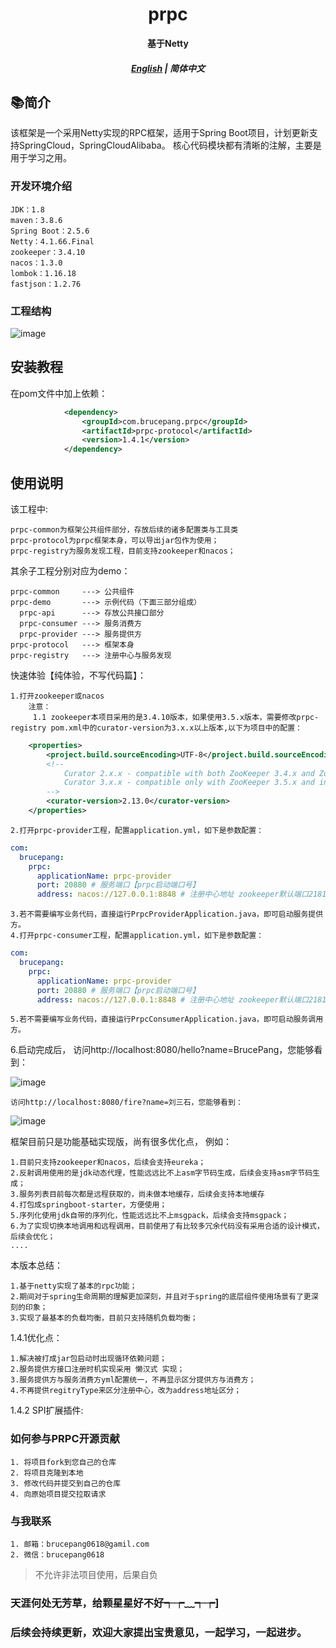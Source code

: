 <h1 align="center">prpc</h1>
<p align="center">
  <strong>基于Netty</strong>
</p>

<h5 align="center"> 

[English](README.md) | 简体中文 

</h5>

## 📚简介
该框架是一个采用Netty实现的RPC框架，适用于Spring Boot项目，计划更新支持SpringCloud，SpringCloudAlibaba。 核心代码模块都有清晰的注解，主要是用于学习之用。

### 开发环境介绍
    JDK：1.8
    maven：3.8.6
    Spring Boot：2.5.6
    Netty：4.1.66.Final
    zookeeper：3.4.10
    nacos：1.3.0
    lombok：1.16.18
    fastjson：1.2.76

### 工程结构
![image](https://github.com/bruce-pang/pRPC/assets/125526597/74f6c101-df52-4328-ae7c-e8b4e5cd20d0)




## 安装教程

在pom文件中加上依赖：
```xml
            <dependency>
                <groupId>com.brucepang.prpc</groupId>
                <artifactId>prpc-protocol</artifactId>
                <version>1.4.1</version>
            </dependency>
```

## 使用说明
该工程中:
    
    prpc-common为框架公共组件部分，存放后续的诸多配置类与工具类
    prpc-protocol为prpc框架本身，可以导出jar包作为使用；
    prpc-registry为服务发现工程，目前支持zookeeper和nacos；

其余子工程分别对应为demo：
    
    prpc-common     ---> 公共组件
    prpc-demo       ---> 示例代码（下面三部分组成）
      prpc-api      ---> 存放公共接口部分
      prpc-consumer ---> 服务消费方
      prpc-provider ---> 服务提供方
    prpc-protocol   ---> 框架本身
    prpc-registry   ---> 注册中心与服务发现
    
快速体验【纯体验，不写代码篇】：

    1.打开zookeeper或nacos
        注意：
         1.1 zookeeper本项目采用的是3.4.10版本，如果使用3.5.x版本，需要修改prpc-registry pom.xml中的curator-version为3.x.x以上版本,以下为项目中的配置：
```xml
    <properties>
        <project.build.sourceEncoding>UTF-8</project.build.sourceEncoding>
        <!--
            Curator 2.x.x - compatible with both ZooKeeper 3.4.x and ZooKeeper 3.5.x
            Curator 3.x.x - compatible only with ZooKeeper 3.5.x and includes support for new features such as dynamic reconfiguration, etc.
        -->
        <curator-version>2.13.0</curator-version>
    </properties>
```
    2.打开prpc-provider工程，配置application.yml，如下是参数配置：
```yaml
com:
  brucepang:
    prpc:
      applicationName: prpc-provider
      port: 20880 # 服务端口【prpc启动端口号】
      address: nacos://127.0.0.1:8848 # 注册中心地址 zookeeper默认端口2181， eureka默认端口8761， nacos默认端口8848
```
    3.若不需要编写业务代码，直接运行PrpcProviderApplication.java，即可启动服务提供方。
    4.打开prpc-consumer工程，配置application.yml，如下是参数配置：
```yaml
com:
  brucepang:
    prpc:
      applicationName: prpc-provider
      port: 20880 # 服务端口【prpc启动端口号】
      address: nacos://127.0.0.1:8848 # 注册中心地址 zookeeper默认端口2181， eureka默认端口8761， nacos默认端口8848
```
    5.若不需要编写业务代码，直接运行PrpcConsumerApplication.java，即可启动服务调用方。

    
6.启动完成后，
    访问http://localhost:8080/hello?name=BrucePang，您能够看到：
    
![image](https://github.com/bruce-pang/pRPC/assets/125526597/be4768f0-ad3c-49d7-9069-d7770a47578f)

    访问http://localhost:8080/fire?name=刘三石，您能够看到：
    
    
![image](https://github.com/bruce-pang/pRPC/assets/125526597/51ea4a6b-b5b8-4791-aace-98fb16fdafea)

框架目前只是功能基础实现版，尚有很多优化点，
例如：

    1.目前只支持zookeeper和nacos，后续会支持eureka；
    2.反射调用使用的是jdk动态代理，性能远远比不上asm字节码生成，后续会支持asm字节码生成；
    3.服务列表目前每次都是远程获取的，尚未做本地缓存，后续会支持本地缓存
    4.打包成springboot-starter，方便使用；
    5.序列化使用jdk自带的序列化，性能远远比不上msgpack，后续会支持msgpack；
    6.为了实现切换本地调用和远程调用，目前使用了有比较多冗余代码没有采用合适的设计模式，后续会优化；
    ....
本版本总结：

    1.基于netty实现了基本的rpc功能；
    2.期间对于spring生命周期的理解更加深刻，并且对于spring的底层组件使用场景有了更深刻的印象；
    3.实现了最基本的负载均衡，目前只支持随机负载均衡；
1.4.1优化点：
    
    1.解决被打成jar包启动时出现循环依赖问题；
    2.服务提供方接口注册时机实现采用 懒汉式 实现；
    3.服务提供方与服务消费方yml配置统一，不再显示区分提供方与消费方；
    4.不再提供regitryType来区分注册中心，改为address地址区分；
1.4.2 SPI扩展插件:

### 如何参与PRPC开源贡献

    1. 将项目fork到您自己的仓库
    2. 将项目克隆到本地
    3. 修改代码并提交到自己的仓库
    4. 向原始项目提交拉取请求

### 与我联系

    1. 邮箱：brucepang0618@gamil.com
    2. 微信：brucepang0618

> 不允许非法项目使用，后果自负

### 天涯何处无芳草，给颗星星好不好┭┮﹏┭┮]

### 后续会持续更新，欢迎大家提出宝贵意见，一起学习，一起进步。




